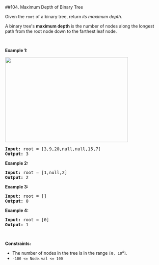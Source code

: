 ##104. Maximum Depth of Binary Tree
<p>Given the <code>root</code> of a binary tree, return <em>its maximum depth</em>.</p>

<p>A binary tree&#39;s <strong>maximum depth</strong>&nbsp;is the number of nodes along the longest path from the root node down to the farthest leaf node.</p>

<p>&nbsp;</p>
<p><strong>Example 1:</strong></p>
<img alt="" src="https://assets.leetcode.com/uploads/2020/11/26/tmp-tree.jpg" style="width: 400px; height: 277px;" />
<pre>
<strong>Input:</strong> root = [3,9,20,null,null,15,7]
<strong>Output:</strong> 3
</pre>

<p><strong>Example 2:</strong></p>

<pre>
<strong>Input:</strong> root = [1,null,2]
<strong>Output:</strong> 2
</pre>

<p><strong>Example 3:</strong></p>

<pre>
<strong>Input:</strong> root = []
<strong>Output:</strong> 0
</pre>

<p><strong>Example 4:</strong></p>

<pre>
<strong>Input:</strong> root = [0]
<strong>Output:</strong> 1
</pre>

<p>&nbsp;</p>
<p><strong>Constraints:</strong></p>

<ul>
	<li>The number of nodes in the tree is in the range <code>[0, 10<sup>4</sup>]</code>.</li>
	<li><code>-100 &lt;= Node.val &lt;= 100</code></li>
</ul>